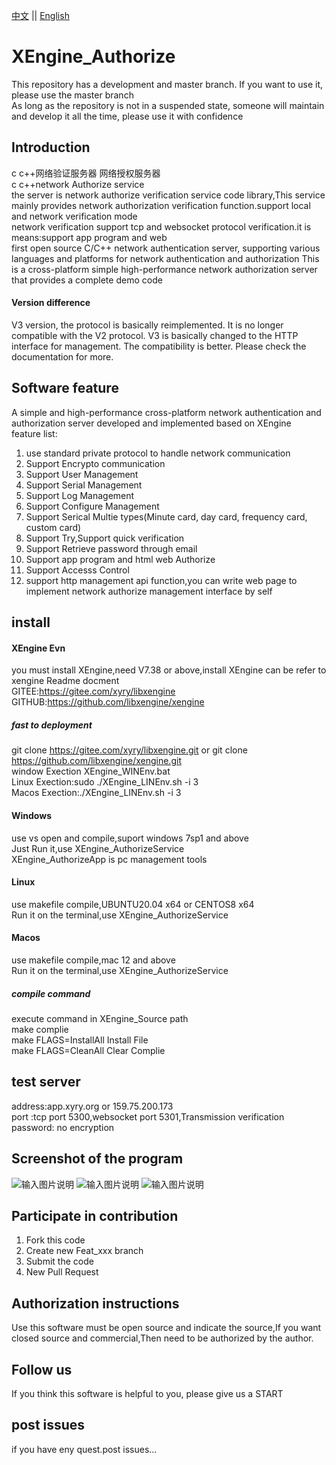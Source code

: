 [中文](README.md) ||  [English](README.en.md)  
# XEngine_Authorize
This repository has a development and master branch. If you want to use it, please use the master branch  
As long as the repository is not in a suspended state, someone will maintain and develop it all the time, please use it with confidence  

## Introduction
c c++网络验证服务器 网络授权服务器  
c c++network Authorize service  
the server is network authorize verification service code library,This service mainly provides network authorization verification function.support local and network verification mode  
network verification support tcp and websocket protocol verification.it is means:support app program and web  
first open source C/C++ network authentication server, supporting various languages ​​and platforms for network authentication and authorization
This is a cross-platform simple high-performance network authorization server that provides a complete demo code  

#### Version difference
V3 version, the protocol is basically reimplemented. It is no longer compatible with the V2 protocol. V3 is basically changed to the HTTP interface for management. The compatibility is better. Please check the documentation for more.  

## Software feature
A simple and high-performance cross-platform network authentication and authorization server developed and implemented based on XEngine  
feature list:  
1. use standard private protocol to handle network communication
2. Support Encrypto communication
3. Support User Management
4. Support Serial Management
5. Support Log Management
6. Support Configure Management
7. Support Serical Multie types(Minute card, day card, frequency card, custom card)
8. Support Try,Support quick verification
9. Support Retrieve password through email
10. Support app program and html web Authorize
11. Support Accesss Control
12. support http management api function,you can write web page to implement network authorize management interface by self

## install

#### XEngine Evn
you must install XEngine,need V7.38 or above,install XEngine can be refer to xengine Readme docment  
GITEE:https://gitee.com/xyry/libxengine  
GITHUB:https://github.com/libxengine/xengine

##### fast to deployment 
git clone https://gitee.com/xyry/libxengine.git or git clone https://github.com/libxengine/xengine.git  
window Exection XEngine_WINEnv.bat   
Linux Exection:sudo ./XEngine_LINEnv.sh -i 3  
Macos Exection:./XEngine_LINEnv.sh -i 3

#### Windows
use vs open and compile,suport windows 7sp1 and above  
Just Run it,use XEngine_AuthorizeService  
XEngine_AuthorizeApp is pc management tools

#### Linux
use makefile compile,UBUNTU20.04 x64 or CENTOS8 x64  
Run it on the terminal,use XEngine_AuthorizeService

#### Macos
use makefile compile,mac 12 and above  
Run it on the terminal,use XEngine_AuthorizeService

##### compile command
execute command in XEngine_Source path   
make complie  
make FLAGS=InstallAll Install File  
make FLAGS=CleanAll Clear Complie  

## test server
address:app.xyry.org or 159.75.200.173  
port :tcp port 5300,websocket port 5301,Transmission verification password: no encryption

## Screenshot of the program
![输入图片说明](https://www.xyry.org/XEngine_StructPic/authorize/1.png "在这里输入图片标题")
![输入图片说明](https://www.xyry.org/XEngine_StructPic/authorize/2.png "在这里输入图片标题")
![输入图片说明](https://www.xyry.org/XEngine_StructPic/authorize/3.png "在这里输入图片标题")

## Participate in contribution

1.  Fork this code
2.  Create new Feat_xxx branch
3.  Submit the code
4.  New Pull Request

## Authorization instructions
Use this software must be open source and indicate the source,If you want closed source and commercial,Then need to be authorized by the author.

## Follow us
If you think this software is helpful to you, please give us a START

## post issues

if you have eny quest.post issues...